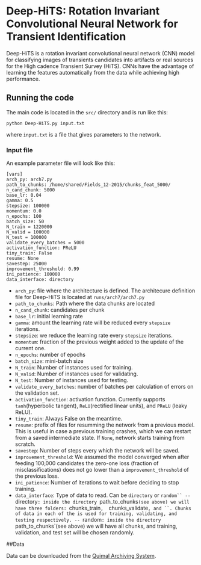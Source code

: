 # Deep-HiTS: Rotation Invariant Convolutional Neural Network for Transient Identification

Deep-HiTS is a rotation invariant convolutional neural network (CNN) model for classifying images of transients candidates into artifacts or real sources for the High cadence Transient Survey (HiTS). CNNs have the advantage of learning the features automatically from the data while achieving high performance.

## Running the code

The main code is located in the `src/` directory and is run like this:

```
python Deep-HiTS.py input.txt
```
where `input.txt` is a file that gives parameters to the network. 

### Input file

An example parameter file will look like this:

```
[vars]
arch_py: arch7.py
path_to_chunks: /home/shared/Fields_12-2015/chunks_feat_5000/
n_cand_chunk: 5000
base_lr: 0.04
gamma: 0.5
stepsize: 100000
momentum: 0.0
n_epochs: 100
batch_size: 50
N_train = 1220000
N_valid = 100000
N_test = 100000
validate_every_batches = 5000
activation_function: PReLU
tiny_train: False
resume: None
savestep: 25000
improvement_threshold: 0.99
ini_patience: 100000
data_interface: directory
```
- `arch_py`: file where the architecture is defined. The architecure definition file for Deep-HiTS is located at `runs/arch7/arch7.py`
- `path_to_chunks`: Path where the data chunks are located
- `n_cand_chunk`: candidates per chunk
- `base_lr`: initial learning rate
- `gamma`: amount the learning rate will be reduced every `stepsize` iterations.
- `stepsize`: we reduce the learning rate every `stepsize` iterations.
- `momentum`: fraction of the previous weight added to the update of the current one.
- `n_epochs`: number of epochs
- `batch_size`: mini-batch size
- `N_train`: Number of instances used for training.
- `N_valid`: Number of instances used for validating.
- `N_test`: Number of instances used for testing.
- `validate_every_batches`: number of batches per calculation of errors on the validation set.
- `activation_function`: activation function. Currently supports `tanh`(hyperbolic tangent), `ReLU`(rectified linear units), and `PReLU` (leaky ReLU).
- `tiny_train`: Always False on the meantime.
- `resume`: prefix of files for resumming the network from a previous model. This is useful in case a previous training crashes, which we can restart from a saved intermediate state. If `None`, network starts training from scratch.
- `savestep`: Number of steps every which the network will be saved.
- `improvement_threshold`: We assumed the model converged when after feeding 100,000 candidates the zero-one loss (fraction of misclassifications) does not go lower than a `improvement_threshold` of the previous loss.
- `ini_patience`: Number of iterations to wait before deciding to stop training.
- `data_interface`: Type of data to read. Can be `directory` or `random``
-- `directory`: inside the directory `path_to_chunks`(see above) we will have three folders: `chunks_train`,  `chunks_validate`, and ``. Chunks of data in each of the is used for training, validating, and testing respectively.
-- `random`: inside the directory `path_to_chunks`(see above) we will have all chunks, and training, validation, and test set will be chosen randomly.

##Data

Data can be downloaded from the [Quimal Archiving System](http://archiving.cmm.uchile.cl/pub/DeepHits/all_chunks.tar.gz).

